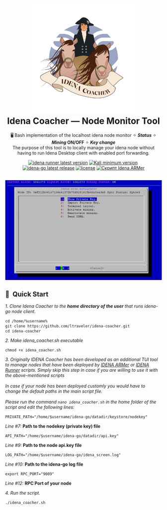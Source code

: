 <h1 align="center">
  <img width="350px" alt="Idena Coacher Node Monitor Tool" Title="IDENA Coacher - Node Monitor Tool" src="https://raw.githubusercontent.com/ltraveler/ltraveler/main/images/idena_coacher.png"><br/>
  Idena Coacher — Node Monitor Tool
</h1>
<p align="center">🖥️ Bash implementation of the localhost idena node monitor ✧ <b><i>Status</i></b> ✧ <b><i>Mining</i> ON/OFF</b> ✧ <b><i>Key change</i></b><br>The purpose of this tool is to locally manage your idena node without having to run Idena Desktop client with enabled port forwarding. </p>

<p align="center"><a href="https://github.com/ltraveler/idena-runner/releases/latest" target="_blank"><img src="https://img.shields.io/badge/version-v0.1.0-blue?style=for-the-badge&logo=none" alt="idena runner latest version" /></a>&nbsp;<a href="https://wiki.ubuntu.com/FocalFossa/ReleaseNotes" target="_blank"><img src="https://img.shields.io/badge/Kali-20.04(LTS)+-00ADD8?style=for-the-badge&logo=none" alt="Kali minimum version" /></a>&nbsp;<a href="https://github.com/ltraveler/idena-runner/blob/main/CHANGELOG.md" target="_blank"><img src="https://img.shields.io/badge/Build-Stable-success?style=for-the-badge&logo=none" alt="idena-go latest release" /></a>&nbsp;<a href="https://www.gnu.org/licenses/quick-guide-gplv3.html" target="_blank"><img src="https://img.shields.io/badge/license-GPL3.0-red?style=for-the-badge&logo=none" alt="license" /></a>&nbsp;<a href="https://github.com/ltraveler/idena-coacher/blob/master/README.md" target="_blank"><img src="https://img.shields.io/badge/readme-РУССКИЙ-orange?style=for-the-badge&logo=none" alt="Скрипт Idena ARMer" /></a></p>

<p align="center"><br>
  <img alt="Idena Coacher Node Monitor Tool" Title="IDENA Coacher - User Interface" src="https://raw.githubusercontent.com/ltraveler/ltraveler/main/images/IDENA_Coacher_Monitor_Tool_UI.jpg">
</p>

## 🚀&nbsp; Quick Start
*1. Clone Idena Coacher to the **home directory of the user** that runs idena-go node client.*
```
cd /home/%username%
git clone https://github.com/ltraveler/idena-coacher.git
cd idena-coacher
```
*2. Make idena_coacher.sh executable*
```
chmod +x idena_coacher.sh
```
*3. Originally IDENA Coacher has been developed as an additional TUI tool to manage nodes that have been deployed by [IDENA ARMer](https://github.com/ltraveler/idena-armer) or [IDENA Runner](https://github.com/ltraveler/idena-runner) scripts. Simply skip this step in case if you are willing to use it with the above-mentioned scripts <br><br>
In case if your node has been deployed customly you would have to change the default paths in the main script file.<br><br>
Please run the command `nano idena_coacher.sh` in the home folder of the script and edit the following lines:*
```
PRIVATE_PATH="/home/$username/idena-go/datadir/keystore/nodekey"
```
*Line #7:* **Path to the nodekey (private key) file**
```
API_PATH="/home/$username/idena-go/datadir/api.key"
```
*Line #9:* **Path to the node api.key file**
```
LOG_PATH="/home/$username/idena-go/idena_screen.log"
```
*Line #10:* **Path to the idena-go log file**
```
export RPC_PORT="9009"
```
*Line #12:* **RPC Port of your node**

*4. Run the script.*
```
./idena_coacher.sh
```
